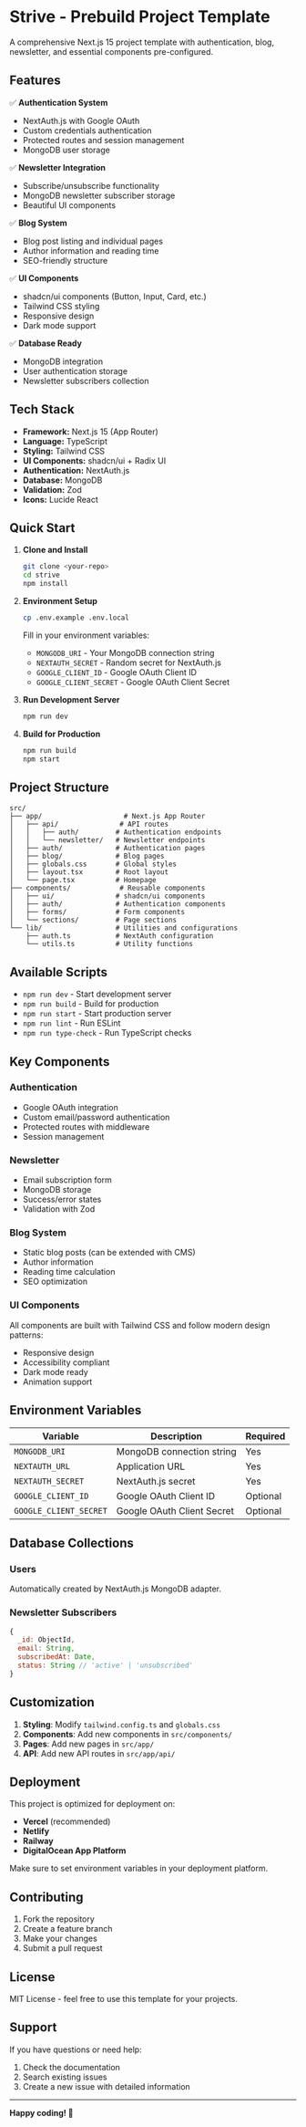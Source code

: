 # Strive - Prebuild Project Template

A comprehensive Next.js 15 project template with authentication, blog, newsletter, and essential components pre-configured.

## Features

✅ **Authentication System**
- NextAuth.js with Google OAuth
- Custom credentials authentication
- Protected routes and session management
- MongoDB user storage

✅ **Newsletter Integration**
- Subscribe/unsubscribe functionality
- MongoDB newsletter subscriber storage
- Beautiful UI components

✅ **Blog System**
- Blog post listing and individual pages
- Author information and reading time
- SEO-friendly structure

✅ **UI Components**
- shadcn/ui components (Button, Input, Card, etc.)
- Tailwind CSS styling
- Responsive design
- Dark mode support

✅ **Database Ready**
- MongoDB integration
- User authentication storage
- Newsletter subscribers collection

## Tech Stack

- **Framework:** Next.js 15 (App Router)
- **Language:** TypeScript
- **Styling:** Tailwind CSS
- **UI Components:** shadcn/ui + Radix UI
- **Authentication:** NextAuth.js
- **Database:** MongoDB
- **Validation:** Zod
- **Icons:** Lucide React

## Quick Start

1. **Clone and Install**
   ```bash
   git clone <your-repo>
   cd strive
   npm install
   ```

2. **Environment Setup**
   ```bash
   cp .env.example .env.local
   ```
   
   Fill in your environment variables:
   - `MONGODB_URI` - Your MongoDB connection string
   - `NEXTAUTH_SECRET` - Random secret for NextAuth.js
   - `GOOGLE_CLIENT_ID` - Google OAuth Client ID
   - `GOOGLE_CLIENT_SECRET` - Google OAuth Client Secret

3. **Run Development Server**
   ```bash
   npm run dev
   ```

4. **Build for Production**
   ```bash
   npm run build
   npm start
   ```

## Project Structure

```
src/
├── app/                    # Next.js App Router
│   ├── api/               # API routes
│   │   ├── auth/         # Authentication endpoints
│   │   └── newsletter/   # Newsletter endpoints
│   ├── auth/             # Authentication pages
│   ├── blog/             # Blog pages
│   ├── globals.css       # Global styles
│   ├── layout.tsx        # Root layout
│   └── page.tsx          # Homepage
├── components/            # Reusable components
│   ├── ui/               # shadcn/ui components
│   ├── auth/             # Authentication components
│   ├── forms/            # Form components
│   └── sections/         # Page sections
└── lib/                  # Utilities and configurations
    ├── auth.ts           # NextAuth configuration
    └── utils.ts          # Utility functions
```

## Available Scripts

- `npm run dev` - Start development server
- `npm run build` - Build for production
- `npm run start` - Start production server
- `npm run lint` - Run ESLint
- `npm run type-check` - Run TypeScript checks

## Key Components

### Authentication
- Google OAuth integration
- Custom email/password authentication
- Protected routes with middleware
- Session management

### Newsletter
- Email subscription form
- MongoDB storage
- Success/error states
- Validation with Zod

### Blog System
- Static blog posts (can be extended with CMS)
- Author information
- Reading time calculation
- SEO optimization

### UI Components
All components are built with Tailwind CSS and follow modern design patterns:
- Responsive design
- Accessibility compliant
- Dark mode ready
- Animation support

## Environment Variables

| Variable | Description | Required |
|----------|-------------|----------|
| `MONGODB_URI` | MongoDB connection string | Yes |
| `NEXTAUTH_URL` | Application URL | Yes |
| `NEXTAUTH_SECRET` | NextAuth.js secret | Yes |
| `GOOGLE_CLIENT_ID` | Google OAuth Client ID | Optional |
| `GOOGLE_CLIENT_SECRET` | Google OAuth Client Secret | Optional |

## Database Collections

### Users
Automatically created by NextAuth.js MongoDB adapter.

### Newsletter Subscribers
```javascript
{
  _id: ObjectId,
  email: String,
  subscribedAt: Date,
  status: String // 'active' | 'unsubscribed'
}
```

## Customization

1. **Styling**: Modify `tailwind.config.ts` and `globals.css`
2. **Components**: Add new components in `src/components/`
3. **Pages**: Add new pages in `src/app/`
4. **API**: Add new API routes in `src/app/api/`

## Deployment

This project is optimized for deployment on:
- **Vercel** (recommended)
- **Netlify**
- **Railway**
- **DigitalOcean App Platform**

Make sure to set environment variables in your deployment platform.

## Contributing

1. Fork the repository
2. Create a feature branch
3. Make your changes
4. Submit a pull request

## License

MIT License - feel free to use this template for your projects.

## Support

If you have questions or need help:
1. Check the documentation
2. Search existing issues
3. Create a new issue with detailed information

---

**Happy coding! 🚀**